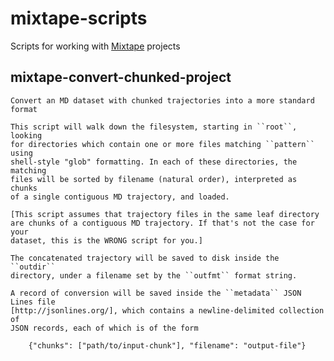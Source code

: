 mixtape-scripts
===============

Scripts for working with [Mixtape](https://github.com/rmcgibbo/mdtraj) projects


mixtape-convert-chunked-project
---------------------------------

```
Convert an MD dataset with chunked trajectories into a more standard format

This script will walk down the filesystem, starting in ``root``, looking
for directories which contain one or more files matching ``pattern`` using
shell-style "glob" formatting. In each of these directories, the matching
files will be sorted by filename (natural order), interpreted as chunks
of a single contiguous MD trajectory, and loaded.

[This script assumes that trajectory files in the same leaf directory
are chunks of a contiguous MD trajectory. If that's not the case for your
dataset, this is the WRONG script for you.]

The concatenated trajectory will be saved to disk inside the ``outdir``
directory, under a filename set by the ``outfmt`` format string.

A record of conversion will be saved inside the ``metadata`` JSON Lines file 
[http://jsonlines.org/], which contains a newline-delimited collection of
JSON records, each of which is of the form

    {"chunks": ["path/to/input-chunk"], "filename": "output-file"}
```
